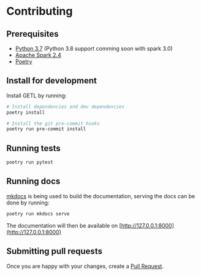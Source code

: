 # Contributing

## Prerequisites

- [Python 3.7](https://www.python.org/downloads/) (Python 3.8 support comming soon with spark 3.0)
- [Apache Spark 2.4](https://spark.apache.org/downloads.html)
- [Poetry](https://python-poetry.org/)

## Install for development

Install GETL by running:

```sh
# Install dependencies and dev dependencies
poetry install

# Install the git pre-commit hooks
poetry run pre-commit install
```

## Running tests

```sh
poetry run pytest
```

## Running docs

[mkdocs](https://www.mkdocs.org/) is being used to build the documentation,
serving the docs can be done by running:

```sh
poetry run mkdocs serve
```

The documentation will then be available on [http://127.0.0.1:8000](http://127.0.0.1:8000)

## Submitting pull requests

Once you are happy with your changes, create a [Pull Request](https://github.com/husqvarnagroup/GETL/pull/new/master).
